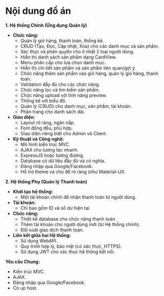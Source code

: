 # Nội dung đồ án

**1. Hệ thống Chính (Ứng dụng Quản lý)**

- **Chức năng:**
    - Quản lý giỏ hàng, thanh toán, thống kê.
    - CRUD (Tạo, Đọc, Cập nhật, Xóa) cho các danh mục và sản phẩm.
    - Xác thực và phân quyền cho ít nhất 2 loại người dùng.
    - Hiển thị danh sách sản phẩm dạng CardView.
    - Menu phân cấp cho lựa chọn danh mục.
    - Hiển thị chi tiết sản phẩm và sản phẩm liên quan/gợi ý.
    - Chức năng thêm sản phẩm vào giỏ hàng, quản lý giỏ hàng, thanh toán.
    - Validation đầy đủ cho các chức năng.
    - Chức năng lọc và tìm kiếm sản phẩm.
    - Chức năng upload với tính năng preview.
    - Thống kê với biểu đồ.
    - Quản lý (CRUD) cho danh mục, sản phẩm, tài khoản.
    - Phân trang cho danh sách dài.
- **Giao diện:**
    - Layout rõ ràng, ngăn nắp.
    - Font đồng đều, phù hợp.
    - Giao diện riêng biệt cho Admin và Client.
- **Kỹ thuật và Công nghệ:**
    - Mô hình kiến trúc MVC.
    - AJAX cho tương tác nhanh.
    - ExpressJS hoặc tương đương.
    - Database có dữ liệu đầy đủ và có nghĩa.
    - Đăng nhập qua Google/Facebook.
    - Hỗ trợ theme và chủ đề rõ ràng (như Material-UI).

**2. Hệ thống Phụ (Quản lý Thanh toán)**

- **Khởi tạo hệ thống:**
    - Một tài khoản chính để nhận thanh toán từ người dùng.
- **Tài khoản:**
    - Chỉ bao gồm ID và số dư hiện tại.
- **Chức năng:**
    - Thiết kế database cho chức năng thanh toán.
    - Thêm tài khoản cho người dùng mới (từ Hệ thống chính).
    - Đối soát giao dịch thanh toán.
- **Liên kết giữa hai Hệ thống:**
    - Sử dụng WebAPI.
    - Quy trình hợp lý, bảo mật (có xác thực, HTTPS).
    - Sử dụng JWT cho xác thực hệ thống kết nối.

**Yêu cầu Chung:**

- Kiến trúc MVC.
- AJAX.
- Đăng nhập qua Google/Facebook.
- Có up host.

